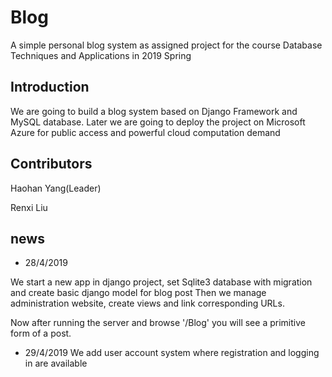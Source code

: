 # Blog 
A simple personal blog system as assigned project for the course Database Techniques and Applications in 2019 Spring
## Introduction
We are going to build a blog system based on Django Framework and MySQL database. Later we are going to deploy the project on
Microsoft Azure for public access and powerful cloud computation demand 
## Contributors
Haohan Yang(Leader) 

Renxi Liu 

## news
* 28/4/2019 

We start a new app in django project, set Sqlite3 database with migration and create basic django model for blog post
Then we manage administration website, create views and link corresponding URLs. 

Now after running the server and browse '/Blog'
you will see a primitive form of a post.

* 29/4/2019 
We add user account system where registration and logging in are available
